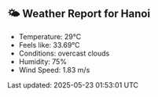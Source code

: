 <!-- WEATHER-START -->
## 🌤 Weather Report for Hanoi

- Temperature: 29°C
- Feels like: 33.69°C
- Conditions: overcast clouds
- Humidity: 75%
- Wind Speed: 1.83 m/s

Last updated: 2025-05-23 01:53:01 UTC
<!-- WEATHER-END -->
